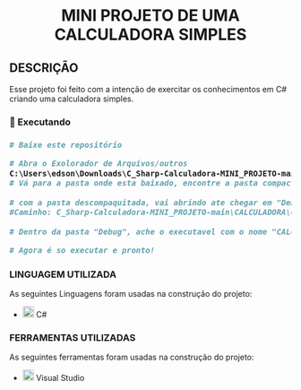<h1 align="center">MINI PROJETO DE UMA CALCULADORA SIMPLES</h1>
<h2>DESCRIÇÃO</h2>
<p>Esse projeto foi feito com a intenção de exercitar os conhecimentos em C# criando uma calculadora simples.</p>

<h3>🎲 Executando<h3/>

```bash
# Baixe este repositório

# Abra o Exolorador de Arquivos/outros
C:\Users\edson\Downloads\C_Sharp-Calculadora-MINI_PROJETO-main\CALCULADORA\CALCULADORA\bin\Debug
# Vá para a pasta onde esta baixado, encontre a pasta compactada co o nome: C_Sharp-Calculadora-MINI_PROJETO-main
	
# com a pasta descompaquitada, vai abrindo ate chegar em "Debug"
#Caminho: C_Sharp-Calculadora-MINI_PROJETO-main\CALCULADORA\CALCULADORA\bin\Debug
	
# Dentro da pasta "Debug", ache o executavel com o nome "CALCULADORA.exe"

# Agora é so executar e pronto!
```

<h3>LINGUAGEM UTILIZADA</h3>
<p>As seguintes Linguagens foram usadas na construção do projeto:</p>
<ul>
	<li><img src="https://cdn.jsdelivr.net/gh/devicons/devicon/icons/csharp/csharp-original.svg" width="20" height="20"/> C#</li>
</ul>
<h3>FERRAMENTAS UTILIZADAS</h3>
<p>As seguintes ferramentas foram usadas na construção do projeto:</p>
<ul>
	<li><img src="https://cdn.jsdelivr.net/gh/devicons/devicon/icons/visualstudio/visualstudio-plain.svg" width="20" height="20"/> Visual Studio</li>
</ul>
